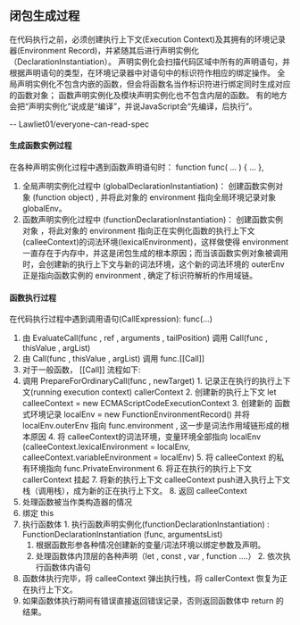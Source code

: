 ## 闭包生成过程

在代码执行之前，必须创建执行上下文(Execution Context)及其拥有的环境记录器(Environment Record)，并紧随其后进行声明实例化（DeclarationInstantiation）。
声明实例化会扫描代码区域中所有的声明语句，并根据声明语句的类型，在环境记录器中对语句中的标识符作相应的绑定操作。
全局声明实例化不包含内嵌的函数，但会将函数名当作标识符进行绑定同时生成对应的函数对象；
函数声明实例化及模块声明实例化也不包含内层的函数。
有的地方会把“声明实例化”说成是“编译”，并说JavaScript会“先编译，后执行”。

  -- Lawliet01/everyone-can-read-spec


#### 生成函数实例过程

在各种声明实例化过程中遇到函数声明语句时： function func( ... ) { ... },
1. 全局声明实例化过程中 (globalDeclarationInstantiation)：
  创建函数实例对象 (function object) , 并将此对象的 environment 指向全局环境记录对象 globalEnv。
2. 函数声明实例化过程中 (functionDeclarationInstantiation)：
  创建函数实例对象 ，将此对象的 environment 指向正在实例化函数的执行上下文(calleeContext)的词法环境(lexicalEnvironment)，这样做使得 environment 一直存在于内存中，并这是闭包生成的根本原因；而当该函数实例对象被调用时，会创建新的执行上下文与新的词法环境，这个新的词法环境的 outerEnv 正是指向函数实例的 environment , 确定了标识符解析的作用域链。


#### 函数执行过程

在代码执行过程中遇到调用语句(CallExpression): func(...)
1. 由 EvaluateCall(func , ref , arguments , tailPosition) 调用 Call(func , thisValue , argList)
2. 由 Call(func , thisValue , argList) 调用 func.[[Call]]
3. 对于一般函数， [[Call]] 流程如下:
  1. 调用 PrepareForOrdinaryCall(func , newTarget)
    1. 记录正在执行的执行上下文(running execution context) callerContext
    2. 创建新的执行上下文 let calleeContext = new ECMAScriptCodeExecutionContext
    3. 创建新的 函数式环境记录 localEnv = new FunctionEnvironmentRecord() 并将 localEnv.outerEnv 指向 func.environment , 这一步是词法作用域链形成的根本原因
    4. 将 calleeContext的词法环境，变量环境全部指向 localEnv (calleeContext.lexicalEnvironment = localEnv, calleeContext.variableEnvironment = localEnv)
    5. 将 calleeContext 的私有环境指向 func.PrivateEnvironment
    6. 将正在执行的执行上下文 callerContext 挂起
    7. 将新的执行上下文 calleeContext push进入执行上下文栈（调用栈），成为新的正在执行上下文。
    8. 返回 calleeContext
  2. 处理函数被当作类构造器的情况
  3. 绑定 this
  4. 执行函数体
    1. 执行函数声明实例化(functionDeclarationInstantiation) : FunctionDeclarationInstantiation (func, argumentsList)
      1. 根据函数形参各种情况创建新的变量/词法环境以绑定参数及声明。
      2. 处理函数体内顶层的各种声明（let , const , var , function ....）
    2. 依次执行函数体内语句
  5. 函数体执行完毕，将 calleeContext 弹出执行栈，将 callerContext 恢复为正在执行上下文。
  6. 如果函数体执行期间有错误直接返回错误记录，否则返回函数体中 return 的结果。

